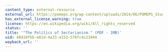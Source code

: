 ```yaml
---
content_type: external-resource
external_url: https://pomeps.org/wp-content/uploads/2014/06/POMEPS_Studies4_Sectarianism.pdf
has_external_license_warning: true
license: https://en.wikipedia.org/wiki/All_rights_reserved
status: ''
title: '"The Politics of Sectarianism." (PDF - 1MB)'
uid: 48410fbb-e81d-4a33-a152-576fc4c21944
wayback_url: ''
---
```

